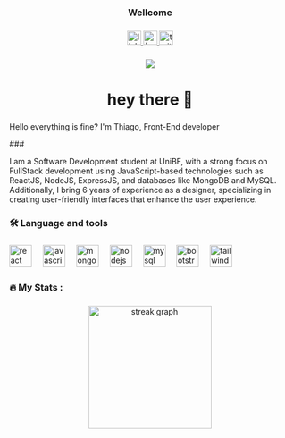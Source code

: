 <div align="center">
    <h3>Wellcome</h3>
   </div>
   
   ###
   
   <div align="center">
     <a href="https://www.linkedin.com/in/thiago-clementino/" target="_blank" >
     <img src="https://img.shields.io/static/v1?message=LinkedIn&logo=linkedin&label=&color=0077B5&logoColor=white&labelColor=&style=for-the-badge" height="25" alt="linkedin logo"  />
       </a>
    <a href="https://www.behance.net/ThiagoClementino" target="_blank">
     <img src="https://img.shields.io/badge/-Behance-blue?style=for-the-badge&logo=behance&logoColor=white" height="25" alt="behance logo"  />
     </a>
     <a href="#" target="_blank">
     <img src="https://img.shields.io/badge/website-000000?style=for-the-badge&logo=About.me&logoColor=white" height="25" alt="twitter logo"  />
    </a>
   </div>
   
   ###
   
   <div align="center">
     <img src="https://visitor-badge.laobi.icu/badge?page_id=ThiagoClemetino.thiagoclementino&"  />
   </div>
   
   ###
   
   <h1 align="center">hey there 👋</h1>
   
   ###
   
   
   <p align="left">Hello everything is fine? I'm Thiago, Front-End developer</p>
   ###
   
   <p align="left">I am a Software Development student at UniBF, with a strong focus on FullStack development using JavaScript-based technologies such as ReactJS, NodeJS, ExpressJS, and databases like MongoDB and MySQL. Additionally, I bring 6 years of experience as a designer, specializing in creating user-friendly interfaces that enhance the user experience.
   
   ###
   
   <h3 align="left">🛠 Language and tools</h3>
   
   ###
   
   <div align="left">
     <img src="https://cdn.jsdelivr.net/gh/devicons/devicon/icons/react/react-original-wordmark.svg" height="40" alt="react ogo"  />
     <img width="12" />
     <img src="https://img.icons8.com/?size=100&id=108784&format=png&color=000000" height="40" alt="javascript logo"  />
     <img width="12" />
     <img src="https://cdn.jsdelivr.net/gh/devicons/devicon/icons/mongodb/mongodb-plain-wordmark.svg" height="40" alt="mongodb logo"  />
     <img width="12" />
     <img src="https://cdn.jsdelivr.net/gh/devicons/devicon/icons/nodejs/nodejs-plain-wordmark.svg" height="40" alt="nodejs logo"  />
     <img width="12" />
     <img src="https://cdn.jsdelivr.net/gh/devicons/devicon/icons/mysql/mysql-plain-wordmark.svg" height="40" alt="mysql logo"  />
     <img width="12" />
     <img src="https://cdn.jsdelivr.net/gh/devicons/devicon/icons/bootstrap/bootstrap-plain-wordmark.svg" height="40" alt="bootstrap logo"  />
     <img width="12" />
     <img src="https://img.icons8.com/?size=100&id=4PiNHtUJVbLs&format=png&color=000000" height="40" alt="tailwind logo"  />
     <img width="12" />
    
   </div>
   
   ###
   <h3 align="left">🔥   My Stats :</h3>
   
   ###
   
   <div align="center">
     <img src="https://streak-stats.demolab.com?user=ThiagoClementino&locale=en&mode=daily&theme=dark&hide_border=false&border_radius=5&order=3" height="220" alt="streak graph"  />
   </div>
   
   ###
   
